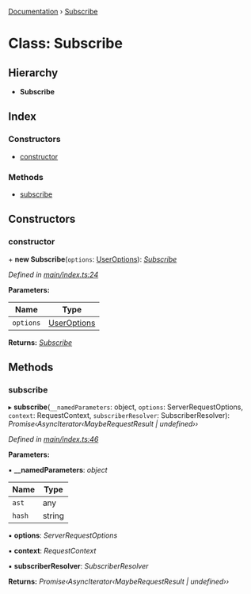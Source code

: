 [Documentation](../README.md) › [Subscribe](subscribe.md)

# Class: Subscribe

## Hierarchy

* **Subscribe**

## Index

### Constructors

* [constructor](subscribe.md#constructor)

### Methods

* [subscribe](subscribe.md#subscribe)

## Constructors

###  constructor

\+ **new Subscribe**(`options`: [UserOptions](../interfaces/useroptions.md)): *[Subscribe](subscribe.md)*

*Defined in [main/index.ts:24](https://github.com/badbatch/graphql-box/blob/f1852d90/packages/subscribe/src/main/index.ts#L24)*

**Parameters:**

Name | Type |
------ | ------ |
`options` | [UserOptions](../interfaces/useroptions.md) |

**Returns:** *[Subscribe](subscribe.md)*

## Methods

###  subscribe

▸ **subscribe**(`__namedParameters`: object, `options`: ServerRequestOptions, `context`: RequestContext, `subscriberResolver`: SubscriberResolver): *Promise‹AsyncIterator‹MaybeRequestResult | undefined››*

*Defined in [main/index.ts:46](https://github.com/badbatch/graphql-box/blob/f1852d90/packages/subscribe/src/main/index.ts#L46)*

**Parameters:**

▪ **__namedParameters**: *object*

Name | Type |
------ | ------ |
`ast` | any |
`hash` | string |

▪ **options**: *ServerRequestOptions*

▪ **context**: *RequestContext*

▪ **subscriberResolver**: *SubscriberResolver*

**Returns:** *Promise‹AsyncIterator‹MaybeRequestResult | undefined››*
